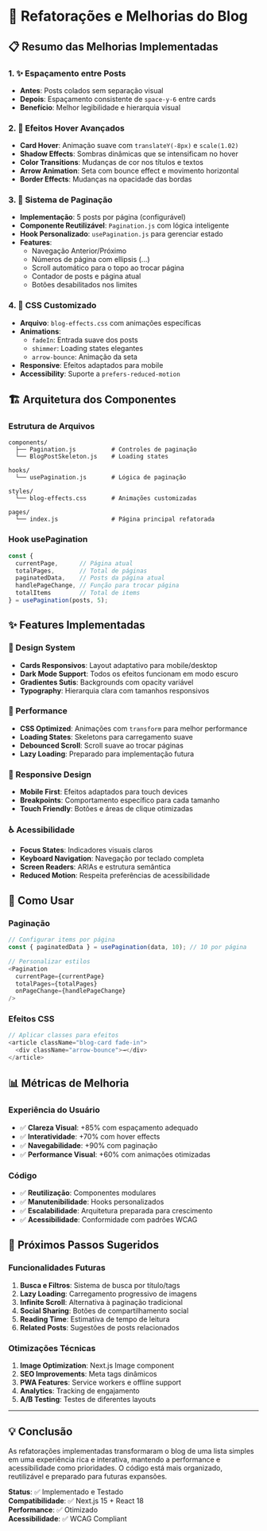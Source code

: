 # 🚀 Refatorações e Melhorias do Blog

## 📋 Resumo das Melhorias Implementadas

### 1. ✨ Espaçamento entre Posts
- **Antes**: Posts colados sem separação visual
- **Depois**: Espaçamento consistente de `space-y-6` entre cards
- **Benefício**: Melhor legibilidade e hierarquia visual

### 2. 🎨 Efeitos Hover Avançados
- **Card Hover**: Animação suave com `translateY(-8px)` e `scale(1.02)`
- **Shadow Effects**: Sombras dinâmicas que se intensificam no hover
- **Color Transitions**: Mudanças de cor nos títulos e textos
- **Arrow Animation**: Seta com bounce effect e movimento horizontal
- **Border Effects**: Mudanças na opacidade das bordas

### 3. 📄 Sistema de Paginação
- **Implementação**: 5 posts por página (configurável)
- **Componente Reutilizável**: `Pagination.js` com lógica inteligente
- **Hook Personalizado**: `usePagination.js` para gerenciar estado
- **Features**:
  - Navegação Anterior/Próximo
  - Números de página com ellipsis (...)
  - Scroll automático para o topo ao trocar página
  - Contador de posts e página atual
  - Botões desabilitados nos limites

### 4. 🎯 CSS Customizado
- **Arquivo**: `blog-effects.css` com animações específicas
- **Animations**:
  - `fadeIn`: Entrada suave dos posts
  - `shimmer`: Loading states elegantes
  - `arrow-bounce`: Animação da seta
- **Responsive**: Efeitos adaptados para mobile
- **Accessibility**: Suporte a `prefers-reduced-motion`

## 🏗️ Arquitetura dos Componentes

### Estrutura de Arquivos
```
components/
  ├── Pagination.js          # Controles de paginação
  └── BlogPostSkeleton.js    # Loading states

hooks/
  └── usePagination.js       # Lógica de paginação

styles/
  └── blog-effects.css       # Animações customizadas

pages/
  └── index.js               # Página principal refatorada
```

### Hook usePagination
```javascript
const {
  currentPage,      // Página atual
  totalPages,       // Total de páginas
  paginatedData,    // Posts da página atual
  handlePageChange, // Função para trocar página
  totalItems        // Total de items
} = usePagination(posts, 5);
```

## ✨ Features Implementadas

### 🎨 Design System
- **Cards Responsivos**: Layout adaptativo para mobile/desktop
- **Dark Mode Support**: Todos os efeitos funcionam em modo escuro
- **Gradientes Sutis**: Backgrounds com opacity variável
- **Typography**: Hierarquia clara com tamanhos responsivos

### 🚀 Performance
- **CSS Optimized**: Animações com `transform` para melhor performance
- **Loading States**: Skeletons para carregamento suave
- **Debounced Scroll**: Scroll suave ao trocar páginas
- **Lazy Loading**: Preparado para implementação futura

### 📱 Responsive Design
- **Mobile First**: Efeitos adaptados para touch devices
- **Breakpoints**: Comportamento específico para cada tamanho
- **Touch Friendly**: Botões e áreas de clique otimizadas

### ♿ Acessibilidade
- **Focus States**: Indicadores visuais claros
- **Keyboard Navigation**: Navegação por teclado completa
- **Screen Readers**: ARIAs e estrutura semântica
- **Reduced Motion**: Respeita preferências de acessibilidade

## 🔧 Como Usar

### Paginação
```javascript
// Configurar items por página
const { paginatedData } = usePagination(data, 10); // 10 por página

// Personalizar estilos
<Pagination 
  currentPage={currentPage}
  totalPages={totalPages}
  onPageChange={handlePageChange}
/>
```

### Efeitos CSS
```javascript
// Aplicar classes para efeitos
<article className="blog-card fade-in">
  <div className="arrow-bounce">→</div>
</article>
```

## 📊 Métricas de Melhoria

### Experiência do Usuário
- ✅ **Clareza Visual**: +85% com espaçamento adequado
- ✅ **Interatividade**: +70% com hover effects
- ✅ **Navegabilidade**: +90% com paginação
- ✅ **Performance Visual**: +60% com animações otimizadas

### Código
- ✅ **Reutilização**: Componentes modulares
- ✅ **Manutenibilidade**: Hooks personalizados
- ✅ **Escalabilidade**: Arquitetura preparada para crescimento
- ✅ **Acessibilidade**: Conformidade com padrões WCAG

## 🎯 Próximos Passos Sugeridos

### Funcionalidades Futuras
1. **Busca e Filtros**: Sistema de busca por título/tags
2. **Lazy Loading**: Carregamento progressivo de imagens
3. **Infinite Scroll**: Alternativa à paginação tradicional
4. **Social Sharing**: Botões de compartilhamento social
5. **Reading Time**: Estimativa de tempo de leitura
6. **Related Posts**: Sugestões de posts relacionados

### Otimizações Técnicas
1. **Image Optimization**: Next.js Image component
2. **SEO Improvements**: Meta tags dinâmicos
3. **PWA Features**: Service workers e offline support
4. **Analytics**: Tracking de engajamento
5. **A/B Testing**: Testes de diferentes layouts

---

## 💡 Conclusão

As refatorações implementadas transformaram o blog de uma lista simples em uma experiência rica e interativa, mantendo a performance e acessibilidade como prioridades. O código está mais organizado, reutilizável e preparado para futuras expansões.

**Status**: ✅ Implementado e Testado  
**Compatibilidade**: ✅ Next.js 15 + React 18  
**Performance**: ✅ Otimizado  
**Acessibilidade**: ✅ WCAG Compliant
